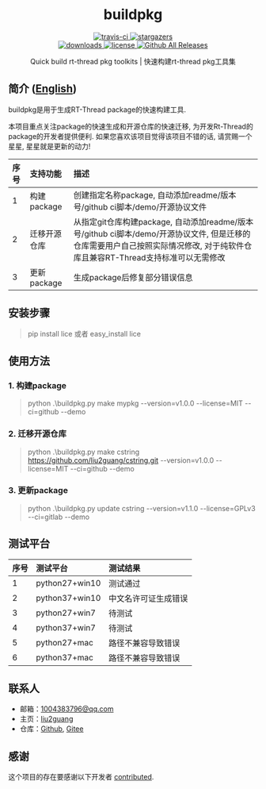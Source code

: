 <div align="center">
  <h1>buildpkg</h1>

  <div align="center">
    <a href="https://github.com/rtpkgs/buildpkg">
      <img src="https://img.shields.io/travis/liu2guang/Lua2RTT/master.svg?style=flat-square" alt="travis-ci" />
    </a>
    <a href="https://github.com/rtpkgs/buildpkg/stargazers">
      <img src="https://img.shields.io/github/stars/rtpkgs/buildpkg.svg?style=flat-square" alt="stargazers" />
    </a>
  </div>

  <div align="center">
    <a href="https://github.com/rtpkgs/buildpkg">
      <img src="https://img.shields.io/github/downloads/rtpkgs/buildpkg/total.svg?style=flat-square" alt="downloads" />
    </a>
    <a href="https://github.com/rtpkgs/buildpkg/blob/master/LICENSE">
        <img src="https://img.shields.io/github/license/rtpkgs/buildpkg.svg?style=flat-square" alt="license" />
    </a>
    <a href="https://github.com/rtpkgs/buildpkg/releases">
      <img src="https://img.shields.io/github/release/rtpkgs/buildpkg.svg?style=flat-square" alt="Github All Releases" />
    </a>
  </div>

  <p align="center">Quick build rt-thread pkg toolkits | 快速构建rt-thread pkg工具集</p>
</div>

## 简介 ([English](/readme.en.md)) 

buildpkg是用于生成RT-Thread package的快速构建工具.

本项目重点关注package的快速生成和开源仓库的快速迁移, 为开发Rt-Thread的package的开发者提供便利. 如果您喜欢该项目觉得该项目不错的话, 请赏赐一个星星, 星星就是更新的动力! 

| 序号  | 支持功能 | 描述 |
| :--- | :--- | :--- |
| 1 | 构建package | 创建指定名称package, 自动添加readme/版本号/github ci脚本/demo/开源协议文件 |
| 2 | 迁移开源仓库 | 从指定git仓库构建package, 自动添加readme/版本号/github ci脚本/demo/开源协议文件, 但是迁移的仓库需要用户自己按照实际情况修改, 对于纯软件仓库且兼容RT-Thread支持标准可以无需修改 |
| 3 | 更新package | 生成package后修复部分错误信息 |

## 安装步骤
> pip install lice 或者 easy_install lice

## 使用方法

### 1. 构建package
> python .\buildpkg.py make mypkg --version=v1.0.0 --license=MIT --ci=github --demo

### 2. 迁移开源仓库
> python .\buildpkg.py make cstring https://github.com/liu2guang/cstring.git --version=v1.0.0 --license=MIT --ci=github --demo

### 3. 更新package
> python .\buildpkg.py update cstring --version=v1.1.0 --license=GPLv3 --ci=gitlab --demo

## 测试平台

| 序号 | 测试平台 | 测试结果 | 
|:---|:---|:---|
| 1 | python27+win10 | 测试通过 |
| 2 | python37+win10 | 中文名许可证生成错误 | 
| 3 | python27+win7  | 待测试 |
| 4 | python37+win7  | 待测试 |
| 5 | python27+mac   | 路径不兼容导致错误 |
| 6 | python37+mac   | 路径不兼容导致错误 |

## 联系人

* 邮箱：[1004383796@qq.com](mailto:1004383796@qq.com)
* 主页：[liu2guang](https://github.com/liu2guang)
* 仓库：[Github](https://github.com/liu2guang), [Gitee](https://github.com/liu2guang) 

## 感谢

这个项目的存在要感谢以下开发者 [contributed](CONTRIBUTING.md). 